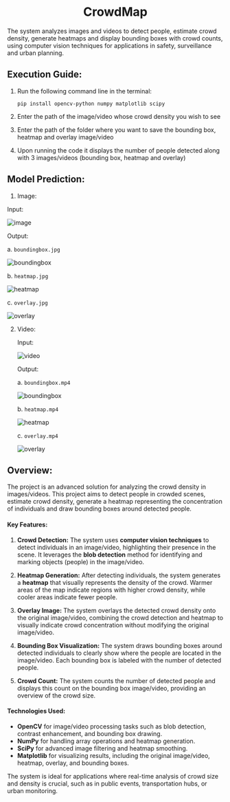 <h1 align="center">CrowdMap</h1>
The system analyzes images and videos to detect people, estimate crowd density, generate heatmaps and display bounding boxes with crowd counts, using computer vision techniques for applications in safety, surveillance and urban planning.

## Execution Guide:
1. Run the following command line in the terminal:
   ```
   pip install opencv-python numpy matplotlib scipy
   ```

2. Enter the path of the image/video whose crowd density you wish to see

3. Enter the path of the folder where you want to save the bounding box, heatmap and overlay image/video

4. Upon running the code it displays the number of people detected along with 3 images/videos (bounding box, heatmap and overlay)

## Model Prediction:

1. Image:

  Input: 
  
  ![image](https://github.com/user-attachments/assets/5841f800-759f-4b93-817c-44e5caa710d3)

  Output:

  a. `boundingbox.jpg`

  ![boundingbox](https://github.com/user-attachments/assets/e8e981c7-4e59-44dc-93f0-53e7b27a71e6)

  b. `heatmap.jpg`

  ![heatmap](https://github.com/user-attachments/assets/541ebabf-cef6-4ee6-8d9f-e72489648882)

  c. `overlay.jpg`

  ![overlay](https://github.com/user-attachments/assets/a4d7b2e2-f1aa-4d19-9898-ec1d77dbe0c3)

2. Video:

   Input:

   ![video](https://github.com/user-attachments/assets/9a33aab0-3c0d-41c4-9560-b0e396a649b2)
   
   Output:

   a. `boundingbox.mp4`

   ![boundingbox](https://github.com/user-attachments/assets/02190277-b587-4dea-9004-cabee338f880)

   b. `heatmap.mp4`

   ![heatmap](https://github.com/user-attachments/assets/39aa42d0-14d6-4595-88ca-202d28bc8f8b)

   c. `overlay.mp4`

   ![overlay](https://github.com/user-attachments/assets/8dc18ce7-64bc-4e6b-913d-dd0ad0421031)
   
## Overview:
The project is an advanced solution for analyzing the crowd density in images/videos. This project aims to detect people in crowded scenes, estimate crowd density, generate a heatmap representing the concentration of individuals and draw bounding boxes around detected people.

#### Key Features:
1. **Crowd Detection:** The system uses **computer vision techniques** to detect individuals in an image/video, highlighting their presence in the scene. It leverages the **blob detection** method for identifying and marking objects (people) in the image/video.
   
2. **Heatmap Generation:** After detecting individuals, the system generates a **heatmap** that visually represents the density of the crowd. Warmer areas of the map indicate regions with higher crowd density, while cooler areas indicate fewer people.
   
3. **Overlay Image:** The system overlays the detected crowd density onto the original image/video, combining the crowd detection and heatmap to visually indicate crowd concentration without modifying the original image/video.

4. **Bounding Box Visualization:** The system draws bounding boxes around detected individuals to clearly show where the people are located in the image/video. Each bounding box is labeled with the number of detected people.

5. **Crowd Count:** The system counts the number of detected people and displays this count on the bounding box image/video, providing an overview of the crowd size.

#### Technologies Used:
- **OpenCV** for image/video processing tasks such as blob detection, contrast enhancement, and bounding box drawing.
- **NumPy** for handling array operations and heatmap generation.
- **SciPy** for advanced image filtering and heatmap smoothing.
- **Matplotlib** for visualizing results, including the original image/video, heatmap, overlay, and bounding boxes.

The system is ideal for applications where real-time analysis of crowd size and density is crucial, such as in public events, transportation hubs, or urban monitoring.
